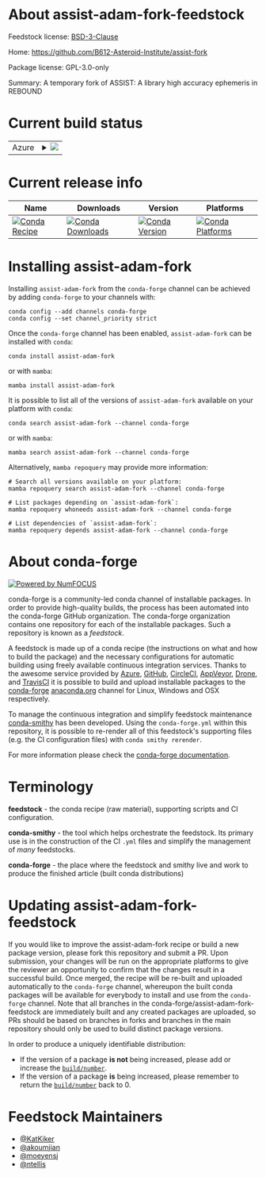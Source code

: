 About assist-adam-fork-feedstock
================================

Feedstock license: [BSD-3-Clause](https://github.com/conda-forge/assist-adam-fork-feedstock/blob/main/LICENSE.txt)

Home: https://github.com/B612-Asteroid-Institute/assist-fork

Package license: GPL-3.0-only

Summary: A temporary fork of ASSIST: A library high accuracy ephemeris in REBOUND

Current build status
====================


<table>
    
  <tr>
    <td>Azure</td>
    <td>
      <details>
        <summary>
          <a href="https://dev.azure.com/conda-forge/feedstock-builds/_build/latest?definitionId=25689&branchName=main">
            <img src="https://dev.azure.com/conda-forge/feedstock-builds/_apis/build/status/assist-adam-fork-feedstock?branchName=main">
          </a>
        </summary>
        <table>
          <thead><tr><th>Variant</th><th>Status</th></tr></thead>
          <tbody><tr>
              <td>linux_64_numpy1.22python3.10.____cpython</td>
              <td>
                <a href="https://dev.azure.com/conda-forge/feedstock-builds/_build/latest?definitionId=25689&branchName=main">
                  <img src="https://dev.azure.com/conda-forge/feedstock-builds/_apis/build/status/assist-adam-fork-feedstock?branchName=main&jobName=linux&configuration=linux%20linux_64_numpy1.22python3.10.____cpython" alt="variant">
                </a>
              </td>
            </tr><tr>
              <td>linux_64_numpy1.22python3.9.____cpython</td>
              <td>
                <a href="https://dev.azure.com/conda-forge/feedstock-builds/_build/latest?definitionId=25689&branchName=main">
                  <img src="https://dev.azure.com/conda-forge/feedstock-builds/_apis/build/status/assist-adam-fork-feedstock?branchName=main&jobName=linux&configuration=linux%20linux_64_numpy1.22python3.9.____cpython" alt="variant">
                </a>
              </td>
            </tr><tr>
              <td>linux_64_numpy1.23python3.11.____cpython</td>
              <td>
                <a href="https://dev.azure.com/conda-forge/feedstock-builds/_build/latest?definitionId=25689&branchName=main">
                  <img src="https://dev.azure.com/conda-forge/feedstock-builds/_apis/build/status/assist-adam-fork-feedstock?branchName=main&jobName=linux&configuration=linux%20linux_64_numpy1.23python3.11.____cpython" alt="variant">
                </a>
              </td>
            </tr><tr>
              <td>linux_64_numpy1.26python3.12.____cpython</td>
              <td>
                <a href="https://dev.azure.com/conda-forge/feedstock-builds/_build/latest?definitionId=25689&branchName=main">
                  <img src="https://dev.azure.com/conda-forge/feedstock-builds/_apis/build/status/assist-adam-fork-feedstock?branchName=main&jobName=linux&configuration=linux%20linux_64_numpy1.26python3.12.____cpython" alt="variant">
                </a>
              </td>
            </tr><tr>
              <td>osx_64_numpy1.22python3.10.____cpython</td>
              <td>
                <a href="https://dev.azure.com/conda-forge/feedstock-builds/_build/latest?definitionId=25689&branchName=main">
                  <img src="https://dev.azure.com/conda-forge/feedstock-builds/_apis/build/status/assist-adam-fork-feedstock?branchName=main&jobName=osx&configuration=osx%20osx_64_numpy1.22python3.10.____cpython" alt="variant">
                </a>
              </td>
            </tr><tr>
              <td>osx_64_numpy1.22python3.9.____cpython</td>
              <td>
                <a href="https://dev.azure.com/conda-forge/feedstock-builds/_build/latest?definitionId=25689&branchName=main">
                  <img src="https://dev.azure.com/conda-forge/feedstock-builds/_apis/build/status/assist-adam-fork-feedstock?branchName=main&jobName=osx&configuration=osx%20osx_64_numpy1.22python3.9.____cpython" alt="variant">
                </a>
              </td>
            </tr><tr>
              <td>osx_64_numpy1.23python3.11.____cpython</td>
              <td>
                <a href="https://dev.azure.com/conda-forge/feedstock-builds/_build/latest?definitionId=25689&branchName=main">
                  <img src="https://dev.azure.com/conda-forge/feedstock-builds/_apis/build/status/assist-adam-fork-feedstock?branchName=main&jobName=osx&configuration=osx%20osx_64_numpy1.23python3.11.____cpython" alt="variant">
                </a>
              </td>
            </tr><tr>
              <td>osx_64_numpy1.26python3.12.____cpython</td>
              <td>
                <a href="https://dev.azure.com/conda-forge/feedstock-builds/_build/latest?definitionId=25689&branchName=main">
                  <img src="https://dev.azure.com/conda-forge/feedstock-builds/_apis/build/status/assist-adam-fork-feedstock?branchName=main&jobName=osx&configuration=osx%20osx_64_numpy1.26python3.12.____cpython" alt="variant">
                </a>
              </td>
            </tr>
          </tbody>
        </table>
      </details>
    </td>
  </tr>
</table>

Current release info
====================

| Name | Downloads | Version | Platforms |
| --- | --- | --- | --- |
| [![Conda Recipe](https://img.shields.io/badge/recipe-assist--adam--fork-green.svg)](https://anaconda.org/conda-forge/assist-adam-fork) | [![Conda Downloads](https://img.shields.io/conda/dn/conda-forge/assist-adam-fork.svg)](https://anaconda.org/conda-forge/assist-adam-fork) | [![Conda Version](https://img.shields.io/conda/vn/conda-forge/assist-adam-fork.svg)](https://anaconda.org/conda-forge/assist-adam-fork) | [![Conda Platforms](https://img.shields.io/conda/pn/conda-forge/assist-adam-fork.svg)](https://anaconda.org/conda-forge/assist-adam-fork) |

Installing assist-adam-fork
===========================

Installing `assist-adam-fork` from the `conda-forge` channel can be achieved by adding `conda-forge` to your channels with:

```
conda config --add channels conda-forge
conda config --set channel_priority strict
```

Once the `conda-forge` channel has been enabled, `assist-adam-fork` can be installed with `conda`:

```
conda install assist-adam-fork
```

or with `mamba`:

```
mamba install assist-adam-fork
```

It is possible to list all of the versions of `assist-adam-fork` available on your platform with `conda`:

```
conda search assist-adam-fork --channel conda-forge
```

or with `mamba`:

```
mamba search assist-adam-fork --channel conda-forge
```

Alternatively, `mamba repoquery` may provide more information:

```
# Search all versions available on your platform:
mamba repoquery search assist-adam-fork --channel conda-forge

# List packages depending on `assist-adam-fork`:
mamba repoquery whoneeds assist-adam-fork --channel conda-forge

# List dependencies of `assist-adam-fork`:
mamba repoquery depends assist-adam-fork --channel conda-forge
```


About conda-forge
=================

[![Powered by
NumFOCUS](https://img.shields.io/badge/powered%20by-NumFOCUS-orange.svg?style=flat&colorA=E1523D&colorB=007D8A)](https://numfocus.org)

conda-forge is a community-led conda channel of installable packages.
In order to provide high-quality builds, the process has been automated into the
conda-forge GitHub organization. The conda-forge organization contains one repository
for each of the installable packages. Such a repository is known as a *feedstock*.

A feedstock is made up of a conda recipe (the instructions on what and how to build
the package) and the necessary configurations for automatic building using freely
available continuous integration services. Thanks to the awesome service provided by
[Azure](https://azure.microsoft.com/en-us/services/devops/), [GitHub](https://github.com/),
[CircleCI](https://circleci.com/), [AppVeyor](https://www.appveyor.com/),
[Drone](https://cloud.drone.io/welcome), and [TravisCI](https://travis-ci.com/)
it is possible to build and upload installable packages to the
[conda-forge](https://anaconda.org/conda-forge) [anaconda.org](https://anaconda.org/)
channel for Linux, Windows and OSX respectively.

To manage the continuous integration and simplify feedstock maintenance
[conda-smithy](https://github.com/conda-forge/conda-smithy) has been developed.
Using the ``conda-forge.yml`` within this repository, it is possible to re-render all of
this feedstock's supporting files (e.g. the CI configuration files) with ``conda smithy rerender``.

For more information please check the [conda-forge documentation](https://conda-forge.org/docs/).

Terminology
===========

**feedstock** - the conda recipe (raw material), supporting scripts and CI configuration.

**conda-smithy** - the tool which helps orchestrate the feedstock.
                   Its primary use is in the construction of the CI ``.yml`` files
                   and simplify the management of *many* feedstocks.

**conda-forge** - the place where the feedstock and smithy live and work to
                  produce the finished article (built conda distributions)


Updating assist-adam-fork-feedstock
===================================

If you would like to improve the assist-adam-fork recipe or build a new
package version, please fork this repository and submit a PR. Upon submission,
your changes will be run on the appropriate platforms to give the reviewer an
opportunity to confirm that the changes result in a successful build. Once
merged, the recipe will be re-built and uploaded automatically to the
`conda-forge` channel, whereupon the built conda packages will be available for
everybody to install and use from the `conda-forge` channel.
Note that all branches in the conda-forge/assist-adam-fork-feedstock are
immediately built and any created packages are uploaded, so PRs should be based
on branches in forks and branches in the main repository should only be used to
build distinct package versions.

In order to produce a uniquely identifiable distribution:
 * If the version of a package **is not** being increased, please add or increase
   the [``build/number``](https://docs.conda.io/projects/conda-build/en/latest/resources/define-metadata.html#build-number-and-string).
 * If the version of a package **is** being increased, please remember to return
   the [``build/number``](https://docs.conda.io/projects/conda-build/en/latest/resources/define-metadata.html#build-number-and-string)
   back to 0.

Feedstock Maintainers
=====================

* [@KatKiker](https://github.com/KatKiker/)
* [@akoumjian](https://github.com/akoumjian/)
* [@moeyensj](https://github.com/moeyensj/)
* [@ntellis](https://github.com/ntellis/)


